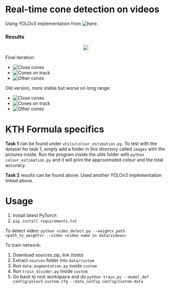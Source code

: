 # Real-time cone detection on videos

Using YOLOv3 implementation from ![here](https://github.com/eriklindernoren/PyTorch-YOLOv3).

### Results
<p align="center">
<img src="https://j.gifs.com/zvk3v2.gif"/>
</p>

Final iteration:

- ![Close cones](https://youtu.be/63t9inNP2ao)
- ![Cones on track](https://youtu.be/zXURDLLD3wE)
- ![Other cones](https://youtu.be/vtaUvGwF3Dc)

Old version, more stable but worse on long range:

- ![Close cones](https://youtu.be/TvAsGWcQL0c)
- ![Cones on track](https://youtu.be/IbSd45sqzYo)
- ![Other cones](https://youtu.be/hRu43fHbzWM)

# KTH Formula specifics

**Task 1** can be found under `utils/colour_estimation.py`. To test with the dataset for task 1, simply add a folder in this directory called `images` with the pictures inside. Run the program inside the utils folder with `python colour_estimation.py` and it will print the approximated colour and the total accuracy.

**Task 2** results can be found above. Used another YOLOv3 implementation linked above. 

# Usage

1. Install latest PyTorch
2. `pip install requirements.txt`

To detect video:
`python video_detect.py --weights_path <path_to_weights> --video <video name in data/videos>`

To train network:
1. Download sources.zip, link (todo)
2. Extract `sources` folder into `data/custom`
3. Run `data_augmentation.py` inside `custom`
4. Run `train_divider.py` inside `custom`
5. Go back to root workspace and do `python train.py --model_def config/yolov3-custom.cfg --data_config config/custom.data`

